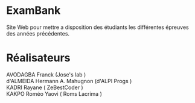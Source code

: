# ExamBank
Site Web pour mettre a disposition des étudiants les différentes épreuves des années précédentes.

# Réalisateurs
AVODAGBA Franck (Jose's lab )  
d'ALMEIDA Hermann A. Mahugnon (d'ALPI Progs )  
KADRI Rayane ( ZeBestCoder )  
KAKPO Roméo Yaovi ( Roms Lacrima )  
